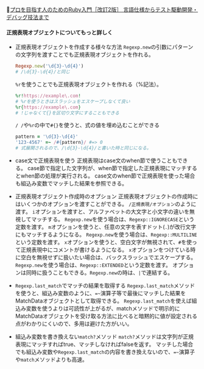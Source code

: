 
📖[プロを目指す人のためのRuby入門［改訂2版］ 言語仕様からテスト駆動開発・デバッグ技法まで](https://gihyo.jp/book/2021/978-4-297-12437-3)

#### 正規表現オブジェクトについてもっと詳しく

- 正規表現オブジェクトを作成する様々な方法
  `Regexp.new`の引数にパターンの文字列を渡すことでも正規表現オブジェクトを作れる。
  ```ruby
  Regexp.new('\d{3}-\d{4}')
  # /\d{3}-\d{4}/と同じ
  ```
  `%r`を使うことでも正規表現オブジェクトを作れる（%記法）。
  ```ruby
  %r!https://example\.com!
  # %rを使うときはスラッシュをエスケープしなくて良い
  %r{https://example\.com}
  # !じゃなくて{}を区切り文字にすることもできる
  ```
  `/ /`や`%r`の中で`#{}`を使うと、式の値を埋め込むことができる
  ```ruby
  pattern = '\d{3}-\d{4}'
  '123-4567' =~ /#{pattern}/ #=> 0
  # 式展開されるので、/\d{3}-\d{4}/と書いた時と同じになる。
  ```

- case文で正規表現を使う
  正規表現はcase文のwhen節で使うこともできる。
  case節で指定した文字列が、when節で指定した正規表現にマッチするとwhen節の処理が実行される。
  case文のwhen節で正規表現を使った場合も組込み変数でマッチした結果を参照できる。

- 正規表現オブジェクト作成時のオプション
  正規表現オブジェクトの作成時にはいくつかのオプションを渡すことができる。
  `/正規表現/オプション`のように渡す。
  `i`オプションを渡すと、アルファベットの大文字と小文字の違いを無視してマッチする。
  `Regexp.new`を使う場合は、`Regexp::IGNORECASE`という定数を渡す。
  `m`オプションを使うと、任意の文字を表すドット(`.`)が改行文字にもマッチするようになる。
  `Regexp.new`を使う場合は、`Regexp::MULTILINE`という定数を渡す。
  `x`オプションを使うと、空白文字が無視されて、`#`を使って正規表現中にコメントが書けるようになる。
  `x`オプションをつけている時に空白を無視せずに扱いたい場合は、バックスラッシュでエスケープする。
  `Regexp.new`を使う場合は、`Regexp::EXTENDED`という定数を渡す。
  オプションは同時に扱うこともできる。`Regexp.new`の時は、`|`で連結する。

- `Regexp.last_match`でマッチの結果を取得する
  `Regexp.last_match`メソッドを使うと、組込み変数のように、`=~`演算子等で最後にマッチした結果をMatchDataオブジェクトとして取得できる。
  `Regexp.last_match`を使えば組込み変数を使うよりは可読性が上がるが、matchメソッドで明示的にMatchDataオブジェクトを受け取る方法に比べると暗黙的に値が設定される点がわかりにくいので、多用は避けた方がいい。

- 組込み変数を書き換えない`match?`メソッド
  `match?`メソッドは文字列が正規表現にマッチすればtrue、マッチしなければfalseを返す。
  マッチした場合でも組込み変数や`Regexp.last_match`の内容を書き換えないので、`=~`演算子や`match`メソッドよりも高速。
